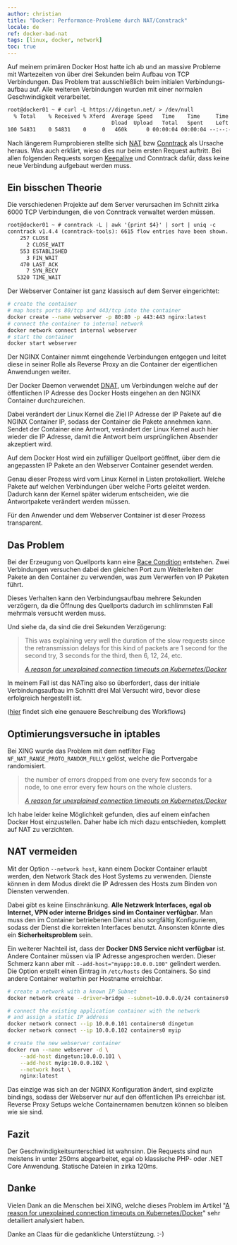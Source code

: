 ```yaml
---
author: christian
title: "Docker: Performance-Probleme durch NAT/Conntrack"
locale: de
ref: docker-bad-nat
tags: [linux, docker, network]
toc: true
---
```


Auf meinem primären Docker Host hatte ich ab und an massive Probleme mit Wartezeiten von
über drei Sekunden beim Aufbau von TCP Verbindungen. Das Problem trat ausschließlich
beim initialen Verbindungs&shy;aufbau auf. Alle weiteren Verbindungen wurden mit einer
normalen Geschwindigkeit verarbeitet.

```txt
root@docker01 ~ # curl -L https://dingetun.net/ > /dev/null
  % Total    % Received % Xferd  Average Speed   Time    Time     Time  Current
                                 Dload  Upload   Total   Spent    Left  Speed
100 54831    0 54831    0     0   460k      0 00:00:04 00:00:04 --:--:--  461k
```

Nach längerem Rumprobieren stellte sich [NAT][nat] bzw [Conntrack][conntrack]
als Ursache heraus. Was auch erklärt, wieso dies nur beim ersten Request auftritt.
Bei allen folgenden Requests sorgen [Keepalive][keepalive] und Conntrack dafür,
dass keine neue Verbindung aufgebaut werden muss.

## Ein bisschen Theorie

Die verschiedenen Projekte auf dem Server verursachen im Schnitt zirka
6000 TCP Verbindungen, die von Conntrack verwaltet werden müssen.

```txt
root@docker01 ~ # conntrack -L | awk '{print $4}' | sort | uniq -c
conntrack v1.4.4 (conntrack-tools): 6615 flow entries have been shown.
    257 CLOSE
      2 CLOSE_WAIT
    553 ESTABLISHED
      3 FIN_WAIT
    470 LAST_ACK
      7 SYN_RECV
   5320 TIME_WAIT
```

Der Webserver Container ist ganz klassisch auf dem Server eingerichtet:

```sh
# create the container
# map hosts ports 80/tcp and 443/tcp into the container
docker create --name webserver -p 80:80 -p 443:443 nginx:latest
# connect the container to internal network
docker network connect internal webserver
# start the container
docker start webserver
```

Der NGINX Container nimmt eingehende Verbindungen entgegen und leitet diese
in seiner Rolle als Reverse Proxy an die Container der eigentlichen
Anwendungen weiter.

Der Docker Daemon verwendet [DNAT][dnat], um Verbindungen welche auf der
öffentlichen IP Adresse des Docker Hosts eingehen an den NGINX Container
durchzureichen.

Dabei verändert der Linux Kernel die Ziel IP Adresse der IP
Pakete auf die NGINX Container IP, sodass der Container die Pakete annehmen kann.
Sendet der Container eine Antwort, verändert der Linux Kernel auch hier wieder die
IP Adresse, damit die Antwort beim ursprünglichen Absender akzeptiert wird.

Auf dem Docker Host wird ein zufälliger Quellport geöffnet,
über dem die angepassten IP Pakete an den Webserver Container gesendet werden.

Genau dieser Prozess wird vom Linux Kernel in Listen protokolliert. Welche Pakete auf
welchen Verbindungen über welche Ports geleitet werden. Dadurch kann der Kernel später
widerum entscheiden, wie die Antwortpakete verändert werden müssen.

Für den Anwender und dem Webserver Container ist dieser Prozess transparent.

## Das Problem

Bei der Erzeugung von Quellports
kann eine [Race Condition][rccon] entstehen. Zwei Verbindungen versuchen dabei
den gleichen Port zum Weiterleiten der Pakete an den Container zu verwenden, was
zum Verwerfen von IP Paketen führt.

Dieses Verhalten kann den Verbindungs&shy;aufbau mehrere Sekunden verzögern,
da die Öffnung des Quellports dadurch im schlimmsten Fall mehrmals versucht werden muss.

Und siehe da, da sind die drei Sekunden Verzögerung:

> This was explaining very well the duration of the slow requests since the
> retransmission delays for this kind of packets are 1 second for the second
> try, 3 seconds for the third, then 6, 12, 24, etc.
>
> <cite>[A reason for unexplained connection timeouts on Kubernetes/Docker][xing]</cite>

In meinem Fall ist das NATing also so überfordert, dass der initiale Verbindungs&shy;aufbau im Schnitt
drei Mal Versucht wird, bevor diese erfolgreich hergestellt ist.

([hier][xingwf] findet sich eine genauere Beschreibung des Workflows)

## Optimierungsversuche in iptables

Bei XING wurde das Problem mit dem netfilter Flag `NF_NAT_RANGE_PROTO_RANDOM_FULLY`
gelöst, welche die Portvergabe randomisiert.

> the number of errors dropped from one every few seconds for a node,
> to one error every few hours on the whole clusters.
>
> <cite>[A reason for unexplained connection timeouts on Kubernetes/Docker][xing]</cite>

Ich habe leider keine Möglichkeit gefunden, dies auf einem einfachen Docker Host
einzustellen. Daher habe ich mich dazu entschieden, komplett auf NAT zu verzichten.

## NAT vermeiden

Mit der Option `--network host`, kann einem Docker Container erlaubt werden, den Network
Stack des Host Systems zu verwenden. Dienste können in dem Modus direkt die IP Adressen des Hosts
zum Binden von Diensten verwenden.

Dabei gibt es keine Einschränkung. **Alle Netzwerk Interfaces, egal ob Internet, VPN
oder interne Bridges sind im Container verfügbar.** Man muss den im Container betriebenen Dienst also
sorgfältig Konfigurieren, sodass der Dienst die korrekten Interfaces benutzt. Ansonsten
könnte dies ein **Sicherheitsproblem** sein.

Ein weiterer Nachteil ist, dass der **Docker DNS Service nicht verfügbar** ist. Andere
Container müssen via IP Adresse angesprochen werden. Dieser Schmerz kann aber
mit `--add-host="myapp:10.0.0.100"` gelindert werden. Die Option erstellt einen Eintrag in
`/etc/hosts` des Containers. So sind andere Container weiterhin per Hostname erreichbar.

```sh
# create a network with a known IP Subnet
docker network create --driver=bridge --subnet=10.0.0.0/24 containers0

# connect the existing application container with the network
# and assign a static IP address
docker network connect --ip 10.0.0.101 containers0 dingetun
docker network connect --ip 10.0.0.102 containers0 myip

# create the new webserver container
docker run --name webserver -d \
    --add-host dingetun:10.0.0.101 \
    --add-host myip:10.0.0.102 \
    --network host \
    nginx:latest
```

Das einzige was sich an der NGINX Konfiguration ändert, sind explizite bindings, sodass
der Webserver nur auf den öffentlichen IPs erreichbar ist. Reverse Proxy Setups welche
Containernamen benutzen können so bleiben wie sie sind.

## Fazit

Der Geschwindigkeits&shy;unterschied ist wahnsinn. Die Requests sind nun meistens in unter
250ms abgearbeitet, egal ob klassische PHP- oder .NET Core Anwendung. Statische Dateien
in zirka 120ms.

## Danke

Vielen Dank an die Menschen bei XING, welche dieses Problem im Artikel
"[A reason for unexplained connection timeouts on Kubernetes/Docker][xing]" sehr
detailiert analysiert haben.

Danke an Claas für die gedankliche Unterstützung. :-)

[dnat]: https://en.wikipedia.org/wiki/Network_address_translation#DNAT
[keepalive]: https://en.wikipedia.org/wiki/Keepalive#TCP_keepalive
[nat]: https://en.wikipedia.org/wiki/Network_address_translation
[conntrack]: https://en.wikipedia.org/wiki/Netfilter#conntrack-tools
[rccon]: https://en.wikipedia.org/wiki/Race_condition
[xing]: https://tech.xing.com/a-reason-for-unexplained-connection-timeouts-on-kubernetes-docker-abd041cf7e02
[xingwf]: https://tech.xing.com/a-reason-for-unexplained-connection-timeouts-on-kubernetes-docker-abd041cf7e02#d507
[addhost]: https://docs.docker.com/engine/reference/run/#network-settings
